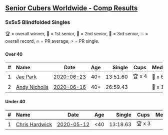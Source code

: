 <style>table {white-space: nowrap;}</style>

## [Senior Cubers Worldwide - Comp Results](/scw-comp/results/)
### 5x5x5 Blindfolded Singles

🏆 = overall winner, 🥇 = 1st senior, 🥈 = 2nd senior, 🥉 = 3rd senior, 💥 = overall record, 🔥 = PR average, ⚡ = PR single.

#### Over 40

| # | Name | Date | Age | Single | Cups | Medals | Achievements | Video |
| :--: | :-- | :--: | :--: | --: | :--: | :-- | :-- | :-- |
| 1 | [Jae Park](../../persons/jae_park/555bf.md) | [2020-06-23](2020-06-23.md) | 40+ | 13:51.60 | 🏆 x 4 | 🥇 x 6 | 💥 x 3, ⚡ x 3 | [Link](https://www.facebook.com/events/850175445522887/permalink/850645842142514/) |
| 2 | [Andy Nicholls](../../persons/andy_nicholls/555bf.md) | [2020-06-16](2020-06-16.md) | 40+ | 26:59.43 |  | 🥈 x 1 | ⚡ x 1 | [Link](https://www.facebook.com/events/208176410240808/permalink/210968409961608/) |

#### Under 40

| # | Name | Date | Age | Single | Cups | Medals | Achievements | Video |
| :--: | :-- | :--: | :--: | --: | :--: | :-- | :-- | :-- |
| 1 | [Chris Hardwick](../../persons/chris_hardwick/555bf.md) | [2020-05-12](2020-05-12.md) | <40 | 13:18.63 | 🏆 x 3 |  | 💥 x 1, ⚡ x 1 | [Link](https://www.facebook.com/events/367340484222677/permalink/369728393983886/) |


<!-- Global site tag (gtag.js) - Google Analytics -->
<script async src="https://www.googletagmanager.com/gtag/js?id=UA-86348435-3"></script>
<script>window.dataLayer = window.dataLayer || []; function gtag() {dataLayer.push(arguments);} gtag('js', new Date()); gtag('config', 'UA-86348435-3');</script>
